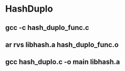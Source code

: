 # HashDuplo

## gcc -c hash_duplo_func.c
## ar rvs libhash.a hash_duplo_func.o
## gcc hash_duplo.c -o main libhash.a
